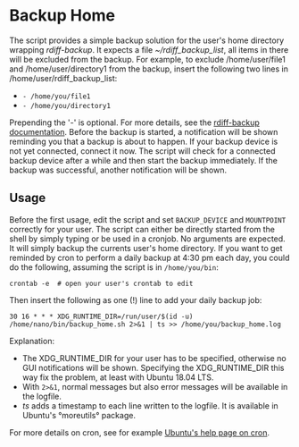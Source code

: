 # Backup Home

The script provides a simple backup solution for the user's home directory wrapping *rdiff-backup*.
It expects a file *~/rdiff_backup_list*, all items in there will be excluded from the backup.
For example, to exclude /home/user/file1 and /home/user/directory1 from the backup, insert the
following two lines in /home/user/rdiff_backup_list:

* `- /home/you/file1`
* `- /home/you/directory1`

Prepending the '-' is optional. For more details, see the
[rdiff-backup documentation](https://rdiff-backup.net/).
Before the backup is started, a notification will be shown reminding you that a backup is about to
happen. If your backup device is not yet connected, connect it now. The script will check for a
connected backup device after a while and then start the backup immediately.
If the backup was successful, another notification will be shown.

## Usage

Before the first usage, edit the script and set `BACKUP_DEVICE` and `MOUNTPOINT` correctly for your
user.
The script can either be directly started from the shell by simply typing or be used in a cronjob.
No arguments are expected. It will simply backup the currents user's home directory.
If you want to get reminded by cron to perform a daily backup at 4:30 pm each day, you could do
the following, assuming the script is in `/home/you/bin`:

`crontab -e  # open your user's crontab to edit`

Then insert the following as one (!) line to add your daily backup job:

`30 16 * * * XDG_RUNTIME_DIR=/run/user/$(id -u) /home/nano/bin/backup_home.sh 2>&1
 | ts >> /home/you/backup_home.log`

Explanation:

* The XDG_RUNTIME_DIR for your user has to be specified, otherwise no GUI notifications will be shown.
  Specifying the XDG_RUNTIME_DIR this way fix the problem, at least with Ubuntu 18.04 LTS.
* With `2>&1`, normal messages but also error messages will be available in the logfile.
* *ts* adds a timestamp to each line written to the logfile. It is available in Ubuntu's °moreutils°
  package.

For more details on cron, see for example
[Ubuntu's help page on cron](https://help.ubuntu.com/community/CronHowto).

